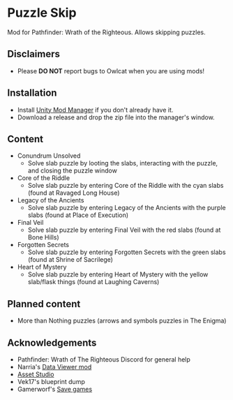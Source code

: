 # Puzzle Skip
Mod for Pathfinder: Wrath of the Righteous. Allows skipping puzzles.

## Disclaimers
* Please **DO NOT** report bugs to Owlcat when you are using mods!

## Installation
* Install [Unity Mod Manager](https://www.nexusmods.com/site/mods/21) if you don't already have it.
* Download a release and drop the zip file into the manager's window.

## Content
* Conundrum Unsolved
    * Solve slab puzzle by looting the slabs, interacting with the puzzle, and closing the puzzle window
* Core of the Riddle
    * Solve slab puzzle by entering Core of the Riddle with the cyan slabs (found at Ravaged Long House)
* Legacy of the Ancients
    * Solve slab puzzle by entering Legacy of the Ancients with the purple slabs (found at Place of Execution)
* Final Veil
    * Solve slab puzzle by entering Final Veil with the red slabs (found at  Bone Hills)
* Forgotten Secrets
    * Solve slab puzzle by entering Forgotten Secrets with the green slabs (found at Shrine of Sacrilege)
* Heart of Mystery
    * Solve slab puzzle by entering Heart of Mystery with the yellow slab/flask things (found at Laughing Caverns)

## Planned content
* More than Nothing puzzles (arrows and symbols puzzles in The Enigma)

## Acknowledgements
* Pathfinder: Wrath of The Righteous Discord for general help
* Narria's [Data Viewer mod](https://github.com/cabarius/DataViewer)
* [Asset Studio](https://github.com/Perfare/AssetStudio)
* Vek17's blueprint dump
* Gamerworf's [Save games](https://www.nexusmods.com/pathfinderwrathoftherighteous/mods/45)
